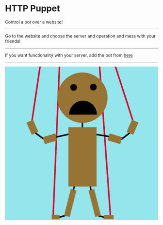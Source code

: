 # HTTP Puppet

Control a bot over a website!
<hr>

Go to the website and choose the server and operation and mess with your friends!

<hr>

If you want functionality with your server, add the bot from <a href="https://discord.com/api/oauth2/authorize?client_id=932446955664179261&permissions=8&scope=bot">here</a>

<hr>
<img src="https://raw.githubusercontent.com/IStrikeboomI/HTTPuppet/master/README%20resources/images/puppet.jpg">

